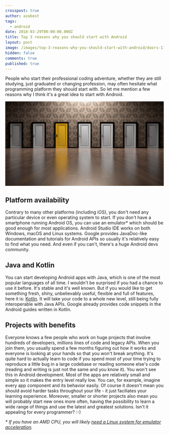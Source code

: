 ```yaml
---
crosspost: true
author: azabost
tags:
  - android
date: 2018-03-29T00:00:00.000Z
title: Top 3 reasons why you should start with Android
layout: post
image: /images/top-3-reasons-why-you-should-start-with-android/doors-1767563_1920_80.jpg
hidden: false
comments: true
published: true
---
```

People who start their professional coding adventure, whether they are still studying, just graduated or changing profession, may often hesitate what programming platform they should start with. So let me mention a few reasons why I think it's a great idea to start with Android.

![Decision](/images/top-3-reasons-why-you-should-start-with-android/doors-1767563_1920_80.jpg)

## Platform availability

Contrary to many other platforms (including iOS), you don't need any particular device or even operating system to start. If you don't have a smartphone running Android OS, you can use an emulator* which should be good enough for most applications. Android Studio IDE works on both Windows, macOS and Linux systems. Google provides JavaDoc-like documentation and tutorials for Android APIs so usually it's relatively easy to find what you need. And even if you can't, there's a huge Android devs community.

## Java and Kotlin

You can start developing Android apps with Java, which is one of the most popular languages of all time. I wouldn't be surprised if you had a chance to use it before. It's stable and it's well known. But if you would like to get something fresh, shiny, unbelievably useful, flexible and full of features, here it is: [Kotlin](https://developer.android.com/kotlin/.html). It will take your code to a whole new level, still being fully interoperable with Java APIs. Google already provides code snippets in the Android guides written in Kotlin.

## Projects with benefits

Everyone knows a few people who work on huge projects that involve hundreds of developers, millions lines of code and legacy APIs. When you join them, you usually spend a few months figuring out how it works and everyone is looking at your hands so that you won't break anything. It's quite hard to actually learn to code if you spend most of your time trying to reproduce a little bug in a large codebase or reading someone else's code (reading and writing is just not the same and you know it). You won't see this in Android development. Most of the apps are relatively small and simple so it makes the entry level really low. You can, for example, imagine every app component and its behavior easily. Of course it doesn't mean you should avoid harder tasks throughout your life - it just faciliates your learning experience. Moreover, smaller or shorter projects also mean you will probably start new ones more often, having the possibility to learn a wide range of things and use the latest and greatest solutions. Isn't it appealing for every programmer? :-)

*\* If you have an AMD CPU, you will likely [need a Linux system for emulator acceleration](https://developer.android.com/studio/run/emulator-acceleration.html).*